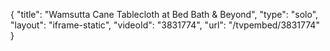 {
    "title": "Wamsutta Cane Tablecloth at Bed Bath & Beyond",
    "type": "solo",
    "layout": "iframe-static",
    "videoId": "3831774",
    "url": "\/tvpembed\/3831774"
}